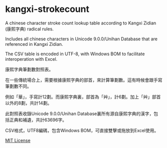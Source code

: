 # kangxi-strokecount

A chinese character stroke count lookup table according to Kangxi Zidian (康熙字典) radical rules.

Includes all chinese characters in Unicode 9.0.0/Unihan Database that are referenced in Kangxi Zidian.

The CSV table is encoded in UTF-8, with Windows BOM to facilitate interoperation with Excel.

康熙字典筆劃數對照表。

在一些傳統場合上，需要根據康熙字典的部首，來計算筆劃數。這有時候會跟手寫筆劃數不同。

例如「華」，手寫計12劃。而康熙字典裏，部首為「艸」，計6劃。加上「艸」部首以外的8劃，共計14劃。

此對照表收錄Unicode 9.0.0/Unihan Database裏所有源自康熙字典的漢字，包括正典和補遺，共計63696字。

CSV格式，UTF8編碼，包含Windows BOM，可直接雙擊或拖放到Excel使用。

[MIT License](https://github.com/breezyreeds/kangxi-strokecount/blob/master/LICENSE)
